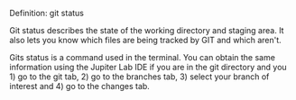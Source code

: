 Definition: git status

Git status describes the state of the working directory and staging area. It also lets you know which files are being tracked by GIT and which aren't.

Gits status is a command used in the terminal. You can obtain the same information using the Jupiter Lab IDE if you are in the git directory and you 1) go to the git tab, 2) go to the branches tab, 3) select your branch of interest and 4) go to the changes tab.